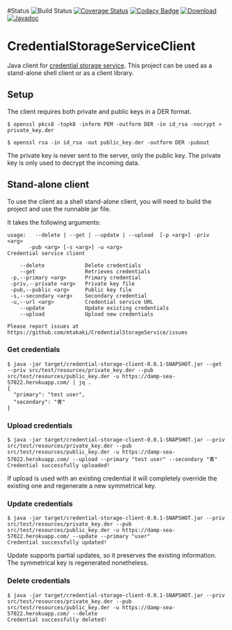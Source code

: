 #Status
![Build Status](https://codeship.com/projects/f0c2a400-c5ae-0133-5e12-4e8753dd3f97/status?branch=master)
[![Coverage Status](https://coveralls.io/repos/github/mtakaki/CredentialStorageServiceClient/badge.svg?branch=master)](https://coveralls.io/github/mtakaki/CredentialStorageServiceClient?branch=master)
[![Codacy Badge](https://api.codacy.com/project/badge/grade/6d513ce5def644ebb24c3ac22700dcdf)](https://www.codacy.com/app/mitsuotakaki/CredentialStorageServiceClient)
[![Download](https://maven-badges.herokuapp.com/maven-central/com.github.mtakaki/credential-storage-client/badge.svg)](https://maven-badges.herokuapp.com/maven-central/com.github.mtakaki/credential-storage-client)
[![Javadoc](https://javadoc-emblem.rhcloud.com/doc/com.github.mtakaki/credential-storage-client/badge.svg)](http://www.javadoc.io/doc/com.github.mtakaki/credential-storage-client)

# CredentialStorageServiceClient
Java client for [credential storage service](https://github.com/mtakaki/CredentialStorageService). This project can be used as a stand-alone shell client or as a client library.

## Setup

The client requires both private and public keys in a DER format.

```
$ openssl pkcs8 -topk8 -inform PEM -outform DER -in id_rsa -nocrypt > private_key.der
```

```
$ openssl rsa -in id_rsa -out public_key.der -outform DER -pubout
```

The private key is never sent to the server, only the public key. The private key is only used to decrypt the incoming data.

## Stand-alone client

To use the client as a shell stand-alone client, you will need to build the project and use the runnable jar file.

It takes the following arguments:

```
usage:   --delete | --get | --update | --upload  [-p <arg>] -priv <arg>
       -pub <arg> [-s <arg>] -u <arg>
Credential service client

    --delete             Delete credentials
    --get                Retrieves credentials
 -p,--primary <arg>      Primary credential
 -priv,--private <arg>   Private key file
 -pub,--public <arg>     Public key file
 -s,--secondary <arg>    Secondary credential
 -u,--url <arg>          Credential service URL
    --update             Update existing credentials
    --upload             Upload new credentials

Please report issues at
https://github.com/mtakaki/CredentialStorageService/issues
```

### Get credentials

```
$ java -jar target/credential-storage-client-0.0.1-SNAPSHOT.jar --get --priv src/test/resources/private_key.der --pub src/test/resources/public_key.der -u https://damp-sea-57022.herokuapp.com/ | jq .
{
  "primary": "test user",
  "secondary": "青"
}
```

### Upload credentials

```
$ java -jar target/credential-storage-client-0.0.1-SNAPSHOT.jar --priv src/test/resources/private_key.der --pub src/test/resources/public_key.der -u https://damp-sea-57022.herokuapp.com/ --upload --primary "test user" --secondary "青"
Credential successfully uploaded!
```

If upload is used with an existing credential it will completely override the existing one and regenerate a new symmetrical key.

### Update credentials

```
$ java -jar target/credential-storage-client-0.0.1-SNAPSHOT.jar --priv src/test/resources/private_key.der --pub src/test/resources/public_key.der -u https://damp-sea-57022.herokuapp.com/ --update --primary "user"
Credential successfully updated!
```

Update supports partial updates, so it preserves the existing information. The symmetrical key is regenerated nonetheless.

### Delete credentials

```
$ java -jar target/credential-storage-client-0.0.1-SNAPSHOT.jar --priv src/test/resources/private_key.der --pub src/test/resources/public_key.der -u https://damp-sea-57022.herokuapp.com/ --delete
Credential successfully deleted!
```